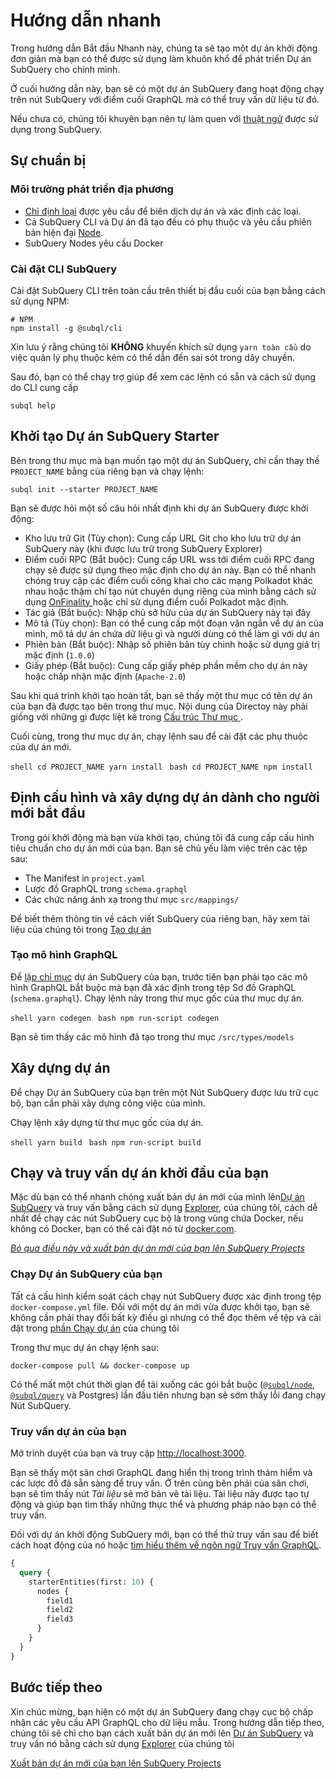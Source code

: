 # Hướng dẫn nhanh

Trong hướng dẫn Bắt đầu Nhanh này, chúng ta sẽ tạo một dự án khởi động đơn giản mà bạn có thể được sử dụng làm khuôn khổ để phát triển Dự án SubQuery cho chính mình.

Ở cuối hướng dẫn này, bạn sẽ có một dự án SubQuery đang hoạt động chạy trên nút SubQuery với điểm cuối GraphQL mà có thể truy vấn dữ liệu từ đó.

Nếu chưa có, chúng tôi khuyên bạn nên tự làm quen với [thuật ngữ](../#terminology) được sử dụng trong SubQuery.

## Sự chuẩn bị

### Môi trường phát triển địa phương

- [Chỉ định loại](https://www.typescriptlang.org/) được yêu cầu để biên dịch dự án và xác định các loại.
- Cả SubQuery CLI và Dự án đã tạo đều có phụ thuộc và yêu cầu phiên bản hiện đại [Node](https://nodejs.org/en/).
- SubQuery Nodes yêu cầu Docker

### Cài đặt CLI SubQuery

Cài đặt SubQuery CLI trên toàn cầu trên thiết bị đầu cuối của bạn bằng cách sử dụng NPM:

```shell
# NPM
npm install -g @subql/cli
```

Xin lưu ý rằng chúng tôi **KHÔNG** khuyến khích sử dụng `yarn toàn cầu` do việc quản lý phụ thuộc kém có thể dẫn đến sai sót trong dây chuyền.

Sau đó, bạn có thể chạy trợ giúp để xem các lệnh có sẵn và cách sử dụng do CLI cung cấp

```shell
subql help
```

## Khởi tạo Dự án SubQuery Starter

Bên trong thư mục mà bạn muốn tạo một dự án SubQuery, chỉ cần thay thế `PROJECT_NAME` bằng của riêng bạn và chạy lệnh:

```shell
subql init --starter PROJECT_NAME
```

Bạn sẽ được hỏi một số câu hỏi nhất định khi dự án SubQuery được khởi động:

- Kho lưu trữ Git (Tùy chọn): Cung cấp URL Git cho kho lưu trữ dự án SubQuery này (khi được lưu trữ trong SubQuery Explorer)
- Điểm cuối RPC (Bắt buộc): Cung cấp URL wss tới điểm cuối RPC đang chạy sẽ được sử dụng theo mặc định cho dự án này. Bạn có thể nhanh chóng truy cập các điểm cuối công khai cho các mạng Polkadot khác nhau hoặc thậm chí tạo nút chuyên dụng riêng của mình bằng cách sử dụng [ OnFinality ](https://app.onfinality.io) hoặc chỉ sử dụng điểm cuối Polkadot mặc định.
- Tác giả (Bắt buộc): Nhập chủ sở hữu của dự án SubQuery này tại đây
- Mô tả (Tùy chọn): Bạn có thể cung cấp một đoạn văn ngắn về dự án của mình, mô tả dự án chứa dữ liệu gì và người dùng có thể làm gì với dự án
- Phiên bản (Bắt buộc): Nhập số phiên bản tùy chỉnh hoặc sử dụng giá trị mặc định (`1.0.0`)
- Giấy phép (Bắt buộc): Cung cấp giấy phép phần mềm cho dự án này hoặc chấp nhận mặc định (`Apache-2.0`)

Sau khi quá trình khởi tạo hoàn tất, bạn sẽ thấy một thư mục có tên dự án của bạn đã được tạo bên trong thư mục. Nội dung của Directoy này phải giống với những gì được liệt kê trong [ Cấu trúc Thư mục ](../create/introduction.md#directory-structure).

Cuối cùng, trong thư mục dự án, chạy lệnh sau để cài đặt các phụ thuộc của dự án mới.

<CodeGroup> <CodeGroupItem title="YARN" active> ```shell cd PROJECT_NAME yarn install ``` </CodeGroupItem>
<CodeGroupItem title="NPM"> ```bash cd PROJECT_NAME npm install ``` </CodeGroupItem> </CodeGroup>

## Định cấu hình và xây dựng dự án dành cho người mới bắt đầu

Trong gói khởi động mà bạn vừa khởi tạo, chúng tôi đã cung cấp cấu hình tiêu chuẩn cho dự án mới của bạn. Bạn sẽ chủ yếu làm việc trên các tệp sau:

- The Manifest in `project.yaml`
- Lược đồ GraphQL trong `schema.graphql`
- Các chức năng ánh xạ trong thư mục `src/mappings/`

Để biết thêm thông tin về cách viết SubQuery của riêng bạn, hãy xem tài liệu của chúng tôi trong [Tạo dự án](../create/introduction.md)

### Tạo mô hình GraphQL

Để [lập chỉ mục](../run/run.md) dự án SubQuery của bạn, trước tiên bạn phải tạo các mô hình GraphQL bắt buộc mà bạn đã xác định trong tệp Sơ đồ GraphQL (`schema.graphql`). Chạy lệnh này trong thư mục gốc của thư mục dự án.

<CodeGroup> <CodeGroupItem title="YARN" active> ```shell yarn codegen ``` </CodeGroupItem>
<CodeGroupItem title="NPM"> ```bash npm run-script codegen ``` </CodeGroupItem> </CodeGroup>

Bạn sẽ tìm thấy các mô hình đã tạo trong thư mục `/src/types/models`

## Xây dựng dự án

Để chạy Dự án SubQuery của bạn trên một Nút SubQuery được lưu trữ cục bộ, bạn cần phải xây dựng công việc của mình.

Chạy lệnh xây dựng từ thư mục gốc của dự án.

<CodeGroup> <CodeGroupItem title="YARN" active> ```shell yarn build ``` </CodeGroupItem>
<CodeGroupItem title="NPM"> ```bash npm run-script build ``` </CodeGroupItem> </CodeGroup>

## Chạy và truy vấn dự án khởi đầu của bạn

Mặc dù bạn có thể nhanh chóng xuất bản dự án mới của mình lên[Dự án SubQuery](https://project.subquery.network) và truy vấn bằng cách sử dụng [Explorer](https://explorer.subquery.network),  của chúng tôi, cách dễ nhất để chạy các nút SubQuery cục bộ là trong vùng chứa Docker, nếu không  có Docker, bạn có thể cài đặt nó từ [docker.com](https://docs.docker.com/get-docker/).

[_Bỏ qua điều này và xuất bản dự án mới của bạn lên SubQuery Projects_](../publish/publish.md)

### Chạy Dự án SubQuery của bạn

Tất cả cấu hình kiểm soát cách chạy nút SubQuery được xác định trong tệp `docker-compose.yml` file. Đối với một dự án mới vừa được khởi tạo, bạn sẽ không cần phải thay đổi bất kỳ điều gì nhưng có thể đọc thêm về tệp và cài đặt trong [phần Chạy dự án](../run/run.md) của chúng tôi

Trong thư mục dự án chạy lệnh sau:

```shell
docker-compose pull && docker-compose up
```

Có thể mất một chút thời gian để tải xuống các gói bắt buộc ([`@subql/node`](https://www.npmjs.com/package/@subql/node), [`@subql/query`](https://www.npmjs.com/package/@subql/query) và Postgres) lần đầu tiên nhưng bạn sẽ sớm thấy lỗi đang chạy Nút SubQuery.

### Truy vấn dự án của bạn

Mở trình duyệt của bạn và truy cập [ http://localhost:3000](http://localhost:3000).

Bạn sẽ thấy một sân chơi GraphQL đang hiển thị trong trình thám hiểm và các lược đồ đã sẵn sàng để truy vấn. Ở trên cùng bên phải của sân chơi, bạn sẽ tìm thấy nút _Tài liệu_ sẽ mở bản vẽ tài liệu. Tài liệu này được tạo tự động và giúp bạn tìm thấy những thực thể và phương pháp nào bạn có thể truy vấn.

Đối với dự án khởi động SubQuery mới, bạn có thể thử truy vấn sau để biết cách hoạt động của nó hoặc [tìm hiểu thêm về ngôn ngữ Truy vấn GraphQL](../query/graphql.md).

```graphql
{
  query {
    starterEntities(first: 10) {
      nodes {
        field1
        field2
        field3
      }
    }
  }
}
```

## Bước tiếp theo

Xin chúc mừng, bạn hiện có một dự án SubQuery đang chạy cục bộ chấp nhận các yêu cầu API GraphQL cho dữ liệu mẫu. Trong hướng dẫn tiếp theo, chúng tôi sẽ chỉ cho bạn cách xuất bản dự án mới lên [Dự án SubQuery](https://project.subquery.network) và truy vấn nó bằng cách sử dụng [Explorer](https://explorer.subquery.network) của chúng tôi

[Xuất bản dự án mới của bạn lên SubQuery Projects](../publish/publish.md)
